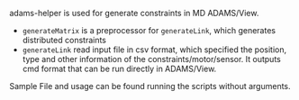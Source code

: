 adams-helper is used for generate constraints in MD ADAMS/View.

* `generateMatrix` is a preprocessor for `generateLink`, which generates distributed constraints
* `generateLink` read input file in csv format, which specified the position, type and other information of the constraints/motor/sensor. It outputs cmd format that can be run directly in ADAMS/View.

Sample File and usage can be found running the scripts without arguments. 
